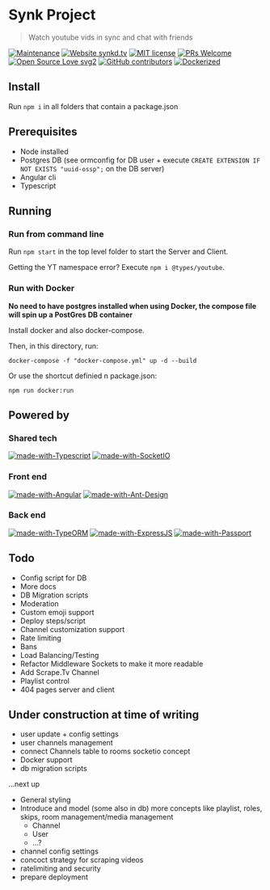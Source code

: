 # Synk Project

> Watch youtube vids in sync and chat with friends

[![Maintenance](https://img.shields.io/badge/Maintained%3F-yes-green.svg)](https://github.com/0x80085/synk/graphs/commit-activity) [![Website synkd.tv](https://img.shields.io/website-up-down-green-red/http/synkd.tv.svg)](https://synkd.tv/) [![MIT license](https://img.shields.io/badge/License-MIT-blue.svg)](https://lbesson.mit-license.org/) [![PRs Welcome](https://img.shields.io/badge/PRs-welcome-brightgreen.svg?style=flat)](http://makeapullrequest.com) [![Open Source Love svg2](https://badges.frapsoft.com/os/v2/open-source.svg?v=103)](https://github.com/ellerbrock/open-source-badges/) [![GitHub contributors](https://img.shields.io/github/contributors/0x80085/synk)](https://github.com/0x80085/synk/graphs/contributors/) [![Dockerized](https://img.shields.io/static/v1?label=&message=Dockerized&logo=docker&color=0db7ed)](https://github.com/0x80085/synk/graphs/commit-activity) 

## Install 

Run `npm i` in all folders that contain a package.json

## Prerequisites

- Node installed
- Postgres DB (see ormconfig for DB user + execute `CREATE EXTENSION IF NOT EXISTS "uuid-ossp";` on the DB server)
- Angular cli
- Typescript

## Running

### Run from command line

Run `npm start` in the top level folder to start the Server and Client.

Getting the YT namespace error? Execute `npm i @types/youtube`.

### Run with Docker

**No need to have postgres installed when using Docker, the compose file will spin up a PostGres DB  container**

Install docker and also docker-compose.

Then, in this directory, run:

`docker-compose -f "docker-compose.yml" up -d --build`

Or use the shortcut definied n package.json:

 `npm run docker:run`

## Powered by

### Shared tech

[![made-with-Typescript](https://img.shields.io/badge/Typescript-1f425f.svg)](https://www.typescriptlang.org/)
[![made-with-SocketIO](https://img.shields.io/badge/SocketIO-1f425f.svg)](https://socket.io/)

### Front end

[![made-with-Angular](https://img.shields.io/badge/Angular-1f425f.svg)](https://angular.io/) 
[![made-with-Ant-Design](https://img.shields.io/badge/Ant%20Design-1f425f.svg)](https://ng.ant.design/)

### Back end

[![made-with-TypeORM](https://img.shields.io/badge/TypeORM-1f425f.svg)](https://github.com/typeorm/typeorm) 
[![made-with-ExpressJS](https://img.shields.io/badge/ExpressJS-1f425f.svg)](https://expressjs.com/) 
[![made-with-Passport](https://img.shields.io/badge/Passport-1f425f.svg)](http://www.passportjs.org/)


## Todo 

- Config script for DB
- More docs
- DB Migration scripts
- Moderation 
- Custom emoji support
- Deploy steps/script
- Channel customization support
- Rate limiting
- Bans
- Load Balancing/Testing
- Refactor Middleware Sockets to make it more readable
- Add Scrape.Tv Channel
- Playlist control
- 404 pages server and client


## Under construction at time of writing 

- user update + config settings
- user channels management
- connect Channels table to rooms socketio concept
- Docker support
- db migration scripts

...next up

- General styling
- Introduce and model (some also in db) more concepts like playlist, roles, skips, room management/media management
    - Channel
    - User
    - ...?
- channel config settings
- concoct strategy for scraping videos
- ratelimiting and security
- prepare deployment
